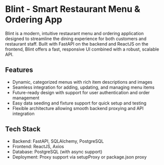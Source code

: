 # Blint - Smart Restaurant Menu & Ordering App

Blint is a modern, intuitive restaurant menu and ordering application designed to streamline the dining experience for both customers and restaurant staff. Built with FastAPI on the backend and ReactJS on the frontend, Blint offers a fast, responsive UI combined with a robust, scalable API.

## Features

- Dynamic, categorized menus with rich item descriptions and images  
- Seamless integration for adding, updating, and managing menu items  
- Future-ready design with support for user authentication and order management  
- Easy data seeding and fixture support for quick setup and testing  
- Flexible architecture allowing smooth backend proxying and API integration  

## Tech Stack

- Backend: FastAPI, SQLAlchemy, PostgreSQL  
- Frontend: ReactJS, Axios  
- Database: PostgreSQL (with async support)  
- Deployment: Proxy support via setupProxy or package.json proxy  

